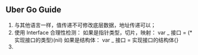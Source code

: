 Uber Go Guide
-----------------

1. 与其他语言一样，值传递不可修改底层数据，地址传递可以；
2. 使用 Interface 合理性检测：
    如果是指针类型，切片，映射：
    var _ 接口 = (*实现接口的类型)(nil)
    如果是结构体：
    var _ 接口 = 实现接口的结构体{}
3.